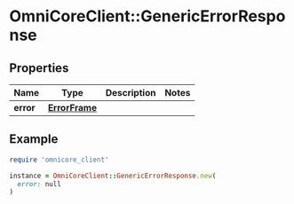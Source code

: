 # OmniCoreClient::GenericErrorResponse

## Properties

| Name | Type | Description | Notes |
| ---- | ---- | ----------- | ----- |
| **error** | [**ErrorFrame**](ErrorFrame.md) |  |  |

## Example

```ruby
require 'omnicore_client'

instance = OmniCoreClient::GenericErrorResponse.new(
  error: null
)
```

